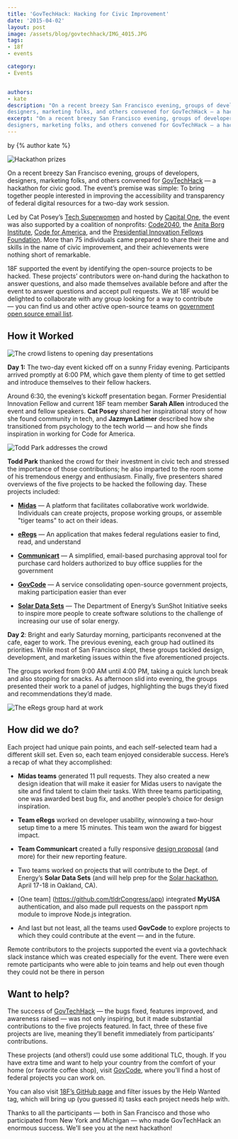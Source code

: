 ```yaml
---
title: 'GovTechHack: Hacking for Civic Improvement'
date: '2015-04-02'
layout: post
image: /assets/blog/govtechhack/IMG_4015.JPG
tags: 
- 18f
- events

category:
- Events


authors:
- kate
description: "On a recent breezy San Francisco evening, groups of developers,
designers, marketing folks, and others convened for GovTechHack — a hackathon for civic good. The event’s premise was simple: To bring together people interested in improving the accessibility and transparency of federal digital resources for a two-day work session."
excerpt: "On a recent breezy San Francisco evening, groups of developers,
designers, marketing folks, and others convened for GovTechHack — a hackathon for civic good. The event’s premise was simple: To bring together people interested in improving the accessibility and transparency of federal digital resources for a two-day work session."
---
```

<p class="authors">
  by {% author kate %}
</p>

<img alt="Hackathon prizes" src="/assets/blog/govtechhack/IMG_4015.JPG" class="align-left" />

On a recent breezy San Francisco evening, groups of developers,
designers, marketing folks, and others convened for
[GovTechHack](http://www.eventbrite.com/e/gov-tech-hack-by-the-people-for-the-people-tickets-16135863803)
— a hackathon for civic good. The event’s premise was simple: To bring
together people interested in improving the accessibility and
transparency of federal digital resources for a two-day work session.

Led by Cat Posey’s [Tech
Superwomen](http://www.techsuperwomensummit.com/) and hosted by
[Capital One](https://www.capitalone.com/), the event was also
supported by a coalition of nonprofits:
[Code2040](http://www.code2040.org/), the [Anita Borg
Institute](http://anitaborg.org/), [Code for
America](http://www.codeforamerica.org/), and the [Presidential
Innovation Fellows Foundation](http://presidentialinnovation.org/).
More than 75 individuals came prepared to share their time and skills in
the name of civic improvement, and their achievements were nothing short
of remarkable.

18F supported the event by identifying the open-source projects to be
hacked. These projects’ contributors were on-hand during the hackathon
to answer questions, and also made themselves available before and after
the event to answer questions and accept pull requests. We at 18F would
be delighted to collaborate with any group looking for a way to
contribute — you can find us and other active open-source teams on
[government open source email
list](mailto:government-open-source@googlegroups.com).

How it Worked
-------------

<img alt="The crowd listens to opening day presentations" src="/assets/blog/govtechhack/IMG_3998.JPG" class="align-left" />

**Day 1:** The two-day event kicked off on a sunny Friday evening.
Participants arrived promptly at 6:00 PM, which gave them plenty of time
to get settled and introduce themselves to their fellow hackers.

Around 6:30, the evening’s kickoff presentation began. Former
Presidential Innovation Fellow and current 18F team member **Sarah
Allen** introduced the event and fellow speakers. **Cat Posey** shared
her inspirational story of how she found community in tech, and **Jazmyn
Latimer** described how she transitioned from psychology to the tech
world — and how she finds inspiration in working for Code for America.

<img alt="Todd Park addresses the crowd" src="/assets/blog/govtechhack/IMG_3995.JPG" class="align-right" />

**Todd Park** thanked the crowd for their investment in civic tech and
stressed the importance of those contributions; he also imparted to the
room some of his tremendous energy and enthusiasm. Finally, five
presenters shared overviews of the five projects to be hacked the
following day. These projects included:

-   [**Midas**](https://github.com/18F/midas) — A platform that facilitates collaborative work
    worldwide. Individuals can create projects, propose working
    groups, or assemble "tiger teams" to act on their ideas.

-   [**eRegs**](http://cfpb.github.io/eRegulations/) — An application that makes federal regulations easier to
    find, read, and understand

-   [**Communicart**](https://18f.gsa.gov/dashboard/project/C2/) — A simplified, email-based purchasing approval tool
    for purchase card holders authorized to buy office supplies for
    the government

-   [**GovCode**](https://github.com/dlapiduz/govcode.org) — A service consolidating open-source government
    projects, making participation easier than ever

-   [**Solar Data Sets**](http://energy.gov/eere/sunshot/sunshot-initiative) — The Department of Energy’s SunShot Initiative
    seeks to inspire more people to create software solutions to the
    challenge of increasing our use of solar energy.

**Day 2**: Bright and early Saturday morning, participants reconvened at
the cafe, eager to work. The previous evening, each group had outlined
its priorities. While most of San Francisco slept, these groups tackled
design, development, and marketing issues within the five aforementioned
projects.

The groups worked from 9:00 AM until 4:00 PM, taking a quick lunch break
and also stopping for snacks. As afternoon slid into evening, the groups
presented their work to a panel of judges, highlighting the bugs they’d
fixed and recommendations they’d made.

<img alt="The eRegs group hard at work" src="/assets/blog/govtechhack/IMG_4014.JPG" class="align-left" />

How did we do?
--------------

Each project had unique pain points, and each self-selected team had a
different skill set. Even so, each team enjoyed considerable success.
Here’s a recap of what they accomplished:

-   **Midas teams** generated 11 pull requests. They also created a new
    design ideation that will make it easier for Midas users to
    navigate the site and find talent to claim their tasks. With three
    teams participating, one was awarded best bug fix, and another
    people’s choice for design inspiration.

-   **Team eRegs** worked on developer usability, winnowing a two-hour
    setup time to a mere 15 minutes. This team won the award for
    biggest impact.

-   **Team Communicart** created a fully responsive [design
    proposal](http://bradleyherman.com/communicart/) (and more) for
    their new reporting feature.

-   Two teams worked on projects that will contribute to the Dept. of
    Energy’s **Solar Data Sets** (and will help prep for the
    [Solar hackathon](http://www.eventbrite.com/e/sfuncube-solar-hackathon-2015-hackthesun-tickets-15720907658), April 17-18 in Oakland, CA).

-   [One team] (https://github.com/tldrCongress/app) integrated **MyUSA** authentication, and also made pull
    requests on the passport npm module to improve Node.js
    integration.

-   And last but not least, all the teams used **GovCode** to explore
    projects to which they could contribute at the event — and in the
    future.

Remote contributors to the projects supported the event via a
govtechhack slack instance which was created especially for the event.
There were even remote participants who were able to join teams and help
out even though they could not be there in person

Want to help?
-------------

The success of
[GovTechHack](https://twitter.com/search?f=realtime&q=%23GovTechHack&src=typd)
— the bugs fixed, features improved, and awareness raised — was not only
inspiring, but it made substantial contributions to the five projects
featured. In fact, three of these five projects are live, meaning
they’ll benefit immediately from participants’ contributions.

These projects (and others!) could use some additional TLC, though. If
you have extra time and want to help your country from the comfort of
your home (or favorite coffee shop), visit
[GovCode](https://www.govcode.org/), where you’ll find a host of
federal projects you can work on.

You can also visit [18F’s GitHub page](https://github.com/18F) and
filter issues by the Help Wanted tag, which will bring up (you guessed
it) tasks each project needs help with.

Thanks to all the participants — both in San Francisco and those who
participated from New York and Michigan — who made GovTechHack an
enormous success. We'll see you at the next hackathon!
